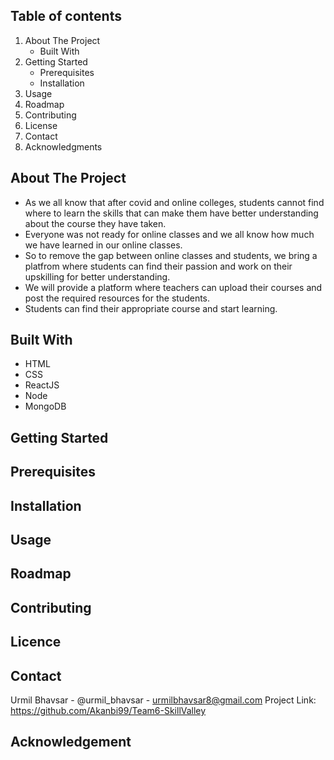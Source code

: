 ## Table of contents


 1.	About The Project
    - Built With
2.	Getting Started
    - Prerequisites
    - Installation
3.	Usage
4.	Roadmap
5.	Contributing
6.	License
7.	Contact
8.	Acknowledgments


## About The Project
- As we all know that after covid and online colleges, students cannot find where to learn the skills that can make them have better understanding about the course they have taken.
- Everyone was not ready for online classes and we all know how much we have learned in our online classes.
- So to remove the gap between online classes and students, we bring a platfrom where students can find their passion and work on their upskilling for better understanding.
- We will provide a platform where teachers can upload their courses and post the required resources for the students.
- Students can find their appropriate course and start learning.


## Built With

- HTML
- CSS
- ReactJS
- Node
- MongoDB


## Getting Started


## Prerequisites


## Installation


## Usage



## Roadmap



## Contributing



## Licence


## Contact

Urmil Bhavsar - @urmil_bhavsar - urmilbhavsar8@gmail.com
Project Link: https://github.com/Akanbi99/Team6-SkillValley

## Acknowledgement

